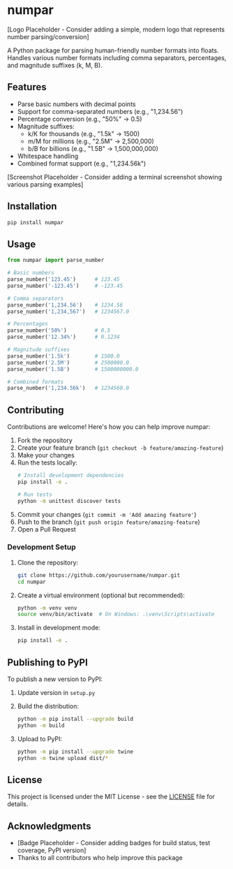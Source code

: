 # numpar

[Logo Placeholder - Consider adding a simple, modern logo that represents number parsing/conversion]

A Python package for parsing human-friendly number formats into floats. Handles various number formats including comma separators, percentages, and magnitude suffixes (k, M, B).

## Features

- Parse basic numbers with decimal points
- Support for comma-separated numbers (e.g., "1,234.56")
- Percentage conversion (e.g., "50%" → 0.5)
- Magnitude suffixes:
  - k/K for thousands (e.g., "1.5k" → 1500)
  - m/M for millions (e.g., "2.5M" → 2,500,000)
  - b/B for billions (e.g., "1.5B" → 1,500,000,000)
- Whitespace handling
- Combined format support (e.g., "1,234.56k")

[Screenshot Placeholder - Consider adding a terminal screenshot showing various parsing examples]

## Installation

```bash
pip install numpar
```

## Usage

```python
from numpar import parse_number

# Basic numbers
parse_number('123.45')      # 123.45
parse_number('-123.45')     # -123.45

# Comma separators
parse_number('1,234.56')    # 1234.56
parse_number('1,234,567')   # 1234567.0

# Percentages
parse_number('50%')         # 0.5
parse_number('12.34%')      # 0.1234

# Magnitude suffixes
parse_number('1.5k')        # 1500.0
parse_number('2.5M')        # 2500000.0
parse_number('1.5B')        # 1500000000.0

# Combined formats
parse_number('1,234.56k')   # 1234560.0
```

## Contributing

Contributions are welcome! Here's how you can help improve numpar:

1. Fork the repository
2. Create your feature branch (`git checkout -b feature/amazing-feature`)
3. Make your changes
4. Run the tests locally:
   ```bash
   # Install development dependencies
   pip install -e .
   
   # Run tests
   python -m unittest discover tests
   ```
5. Commit your changes (`git commit -m 'Add amazing feature'`)
6. Push to the branch (`git push origin feature/amazing-feature`)
7. Open a Pull Request

### Development Setup

1. Clone the repository:
   ```bash
   git clone https://github.com/yourusername/numpar.git
   cd numpar
   ```

2. Create a virtual environment (optional but recommended):
   ```bash
   python -m venv venv
   source venv/bin/activate  # On Windows: .\venv\Scripts\activate
   ```

3. Install in development mode:
   ```bash
   pip install -e .
   ```

## Publishing to PyPI

To publish a new version to PyPI:

1. Update version in `setup.py`
2. Build the distribution:
   ```bash
   python -m pip install --upgrade build
   python -m build
   ```

3. Upload to PyPI:
   ```bash
   python -m pip install --upgrade twine
   python -m twine upload dist/*
   ```

## License

This project is licensed under the MIT License - see the [LICENSE](LICENSE) file for details.

## Acknowledgments

- [Badge Placeholder - Consider adding badges for build status, test coverage, PyPI version]
- Thanks to all contributors who help improve this package